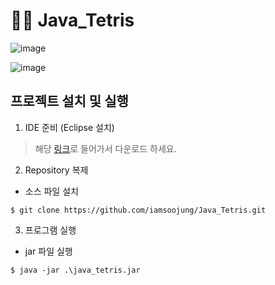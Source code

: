 # 🙇🏻 Java_Tetris
![image](https://github.com/iamsoojung/Java_Tetris/assets/65272297/df0f80c4-64a4-43d8-b360-fc3c1325d5d1)

![image](https://github.com/iamsoojung/Java_Tetris/assets/65272297/b5549971-0dd1-4b0f-844a-b22514fca782)


## 프로젝트 설치 및 실행
1. IDE 준비 (Eclipse 설치)
> 해당 [링크](https://www.eclipse.org/downloads/)로 들어가서 다운로드 하세요.

2. Repository 복제
- 소스 파일 설치
```shell
$ git clone https://github.com/iamsoojung/Java_Tetris.git
```
 
3. 프로그램 실행
- jar 파일 실행
```shell
$ java -jar .\java_tetris.jar
```
